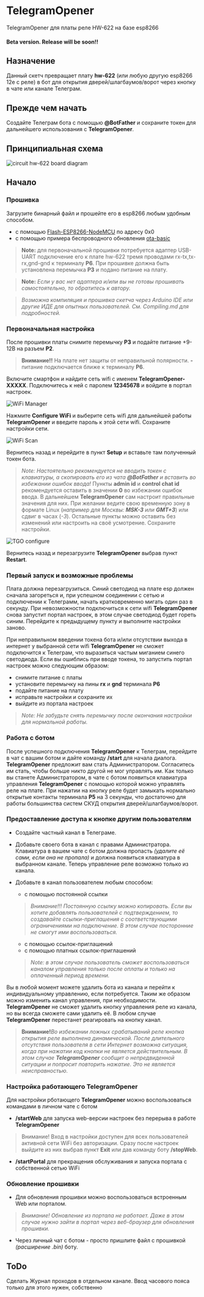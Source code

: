 # TelegramOpener
TelegramOpener для платы реле HW-622 на базе esp8266 

#### Beta version. Release will be soon!!

## Назначение
Данный скетч превращает плату **hw-622** (или любую другую esp8266 12e с реле) в бот для открытия дверей/шлагбаумов/ворот через кнопку в чате или канале Телеграм.

## Прежде чем начать
Создайте Телеграм бота с помощью **@BotFather** и сохраните токен для дальнейшего использования с **TelegramOpener**.

## Принципиальная схема
![circuit hw-622 board diagram](wifi_relay_sch.jpg "Принципиальная схема")

## Начало
### Прошивка
Загрузите бинарный файл и прошейте его в esp8266 любым удобным способом.

- с помощью [Flash-ESP8266-NodeMCU](https://github.com/sreenathbs/Flash-ESP8266-NodeMCU) по адресу 0х0
- с помощью примера беспроводного обновления [ota-basic](https://github.com/esp8266-examples/ota-basic)


>**Note:** для первоначальной прошивки потребуется адаптер USB-UART подключение его к плате hw-622 тремя проводами rx-tx,tx-rx,gnd-gnd к терминалу **P6**. При прошивке должна быть установлена перемычка **P3** и подано питание на плату.

>**Note:** *Если у вас нет адаптера и/или вы не готовы прошивать самостоятельно, то обратитесь к автору.*

>*Возможна компиляция и прошивка скетча через Arduino IDE или другие ИДЕ для опытных пользователей. См. Compiling.md для подробностей.*

### Первоначальная настройка 
После прошивки платы снимите перемычку **P3** и подайте питание +9-12В на разъем **P2**. 
>**Внимание!!** На плате нет защиты от неправильной полярности. **-** питание подключается ближе к терминалу **P6**.

Включите смартфон и найдите сеть wifi с именем **TelegramOpener-XXXXX**. Подключитесь к ней с паролем **12345678** и войдите в портал настроек. 

![WiFi Manager](wifi_configure.png "WiFi Manager configure")

Нажмите **Configure WiFi** и выберите сеть wifi для дальнейшей работы **TelegramOpener** и введите пароль к этой сети wifi. Сохраните настройки сети. 

![WiFi Scan](wifi_scan.png "WiFi configure")

Вернитесь назад и перейдите в пункт **Setup** и вставьте там полученный токен бота. 
>*Note: Настоятельно рекомендуется не вводить токен с клавиатуры, а скопировать его из чата __@BotFather__ и вставить во избежании ошибок ввода!*
Пункты **admin id** и **control chat id** рекомендуется оставить в значении **0** во избежании ошибок ввода. В дальнейшем **TelegramOpener** сам настроит правильные значения для них. При желании ведите свою временную зону в формате Linux (*например для Москвы: __MSK-3__ или __GMT+3__*) или сдвиг в часах (*-3*). Остальные пункты можно оставить без изменений или настроить на своё усмотрение. Сохраните настройки. 

![TGO configure](TGO_configure.png "TelegramOpener configure")

Вернитесь назад и перезагрузите **TelegramOpener** выбрав пункт **Restart**.

### Первый запуск и возможные проблемы
Плата должна перезагрузиться. Синий светодиод на плате esp должен сначала загореться и, при успешном соединении с сетью и подключении к Телеграмм, начать кратковременно мигать один раз в секунду. При невозможности подключиться к сети wifi **TelegramOpener** снова запустит портал настроек, в этом случае светодиод будет гореть синим. Перейдите к предыдущему пункту и выполните настройки заново.

При неправильном введении токена бота и/или отсутствии выхода в интернет у выбранной сети wifi **TelegramOpener** не сможет подключится к Телеграм, что выразиться частым миганием синего светодиода. 
Если вы ошиблись при вводе токена, то запустить портал настроек можно следующим образом:
 - снимите питание с платы
 - установите перемычку на пины **rx** и **gnd** терминала **P6**
 - подайте питание на плату
 - исправьте настройки и сохраните их
 - выйдите из портала настроек
 >*Note: Не забудьте снять перемычку после окончания настройки для нормальной работы.*

### Работа с ботом
После успешного подключения **TelegramOpener** к Телеграм, перейдите в чат с вашим ботом и дайте команду **/start** для начала диалога. **TelegramOpener** предложит вам стать Администратором. Согласитесь им стать, чтобы больше никто другой не мог управлять им. 
Как только вы станете Администратором, в чате с ботом появиться клавиатура управления **TelegramOpener** с помощью которой можно управлять реле на плате. При нажатии на кнопку реле будет замыкать нормально открытые контакты терминала **P5** на 3 секунды, что достаточно для работы большинства систем СКУД открытия дверей/шлагбаумов/ворот.

### Предоставление доступа к кнопке другим пользователям
 - Создайте частный канал в Телеграме. 
 - Добавьте своего бота в канал с правами Администратора.
Клавиатура в вашем чате с ботом должна пропасть _(удалите её сами, если она не пропала)_ и должна появиться клавиатура в выбранном канале. Теперь управление реле возможно только из канала.

 - Добавьте в канал пользователем любым способом:
    + с помощью постоянной ссылки
     >*Внимание!!! Постоянную ссылку можно копировать. Если вы хотите добавлять пользователей с подтверждением, то создавайте ссылки-приглашения с соответствующими ограничениями на подключение. В этом случае посторонние не смогут ими воспользоваться.*    
    + с помощью ссылок-приглашений 
    + с помощью платных ссылок-приглашений
  	>*Note: в этом случае пользователь сможет воспользоваться каналом управления только после оплаты и только на оплаченный период времени.*

Вы в любой момент можете удалить бота из канала и перейти к индивидуальному управлению, если потребуется. Таким же образом можно изменить канал управления, при необходимости. **TelegramOpener** не сможет удалить кнопку управления реле из канала, но вы всегда сможете сами удалить её. В любом случае **TelegramOpener** перестанет реагировать на кнопку канал.

>**Внимание!**_Во избежании ложных срабатываний реле кнопка открытия реле выполнена динамической. После длительного отсутствия пользователя в сети Интернет возможна ситуация, когда при нажатии код кнопки не является действительным. В этом случае **TelegramOpener** сообщит о непредвиденной ситуации и попросит повторить нажатие. Это не является неисправностью._

### Настройка работающего **TelegramOpener**
Для настройки рботающего **TelegramOpener** можно воспользоваться командами в личном чате с ботом 
 - **/startWeb** для запуска web-версии настроек без перерыва в работе **TelegramOpener**
 >Внимание! Вход в настройки доступен для всех пользователей активной сети WiFi без авторизации. Сразу после настроек выйдите из них выбрав пункт **Exit** или дав команду боту **/stopWeb**. 
 - **/startPortal** для прекращения обслуживания и запуска портала с собственной сетью WiFi

### Обновление прошивки
 - Для обновления прошивки можно воспользоваться встроенным Web или порталом.
>*Внимание! Обновление из портала не работает. Даже в этом случае нужно зайти в портал через веб-браузер для обновления прошивки.*
 - Через личный чат с ботом - просто пришлите файл с прошивкой *(расширение .bin)* боту.

## ToDo
Сделать Журнал проходов в отдельном канале.
Ввод часового пояса только для этого нужен, собственно


